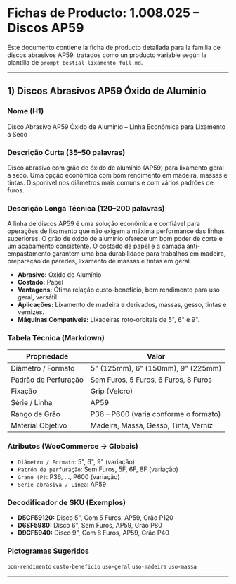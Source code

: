 
# Fichas de Producto: 1.008.025 – Discos AP59

Este documento contiene la ficha de producto detallada para la familia de discos abrasivos AP59, tratados como un producto variable según la plantilla de `prompt_bestial_lixamento_full.md`.

---

## 1) Discos Abrasivos AP59 Óxido de Alumínio

### Nome (H1)
Disco Abrasivo AP59 Óxido de Alumínio – Linha Econômica para Lixamento a Seco

### Descrição Curta (35–50 palavras)
Disco abrasivo com grão de óxido de alumínio (AP59) para lixamento geral a seco. Uma opção econômica com bom rendimento em madeira, massas e tintas. Disponível nos diâmetros mais comuns e com vários padrões de furos.

### Descrição Longa Técnica (120–200 palavras)
A linha de discos AP59 é uma solução econômica e confiável para operações de lixamento que não exigem a máxima performance das linhas superiores. O grão de óxido de alumínio oferece um bom poder de corte e um acabamento consistente. O costado de papel e a camada anti-empastamento garantem uma boa durabilidade para trabalhos em madeira, preparação de paredes, lixamento de massas e tintas em geral.

- **Abrasivo:** Óxido de Alumínio
- **Costado:** Papel
- **Vantagens:** Ótima relação custo-benefício, bom rendimento para uso geral, versátil.
- **Aplicações:** Lixamento de madeira e derivados, massas, gesso, tintas e vernizes.
- **Máquinas Compatíveis:** Lixadeiras roto-orbitais de 5", 6" e 9".

### Tabela Técnica (Markdown)
| Propriedade | Valor |
|---|---|
| Diâmetro / Formato | 5" (125mm), 6" (150mm), 9" (225mm) |
| Padrão de Perfuração | Sem Furos, 5 Furos, 6 Furos, 8 Furos |
| Fixação | Grip (Velcro) |
| Série / Linha | AP59 |
| Rango de Grão | P36 – P600 (varia conforme o formato) |
| Material Objetivo | Madeira, Massa, Gesso, Tinta, Verniz |

### Atributos (WooCommerce → Globais)
- `Diâmetro / Formato`: 5", 6", 9" (variação)
- `Patrón de perfuração`: Sem Furos, 5F, 6F, 8F (variação)
- `Grano (P)`: P36, ..., P600 (variação)
- `Serie abrasiva / Línea`: AP59

### Decodificador de SKU (Exemplos)
- **D5CF59120:** Disco 5", Com 5 Furos, AP59, Grão P120
- **D6SF5980:** Disco 6", Sem Furos, AP59, Grão P80
- **D9CF5940:** Disco 9", Com 8 Furos, AP59, Grão P40

### Pictogramas Sugeridos
`bom-rendimento` `custo-beneficio` `uso-geral` `uso-madeira` `uso-massa`

---
